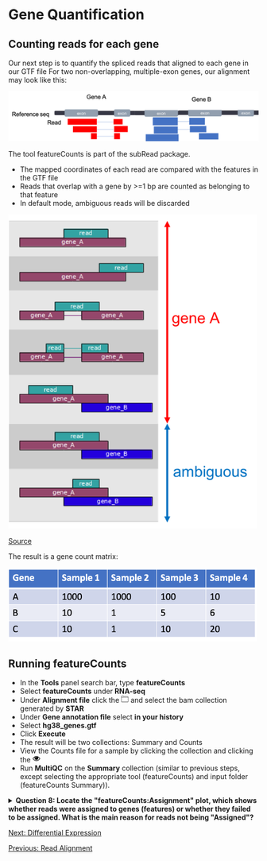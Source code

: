 # Gene Quantification

## Counting reads for each gene
Our next step is to quantify the spliced reads that aligned to each gene in our GTF file
For two non-overlapping, multiple-exon genes, our alignment may look like this:

<img src="../img/featurecounts_0.png" width="700">


The tool featureCounts is part of the subRead package.
- The mapped coordinates of each read are compared with the features in the GTF file
- Reads that overlap with a gene by >=1 bp are counted as belonging to that feature 
- In default mode, ambiguous reads will be discarded


<img src="../img/featurecounts_1.png" width="500">

[Source](http://subread.sourceforge.net/)

The result is a gene count matrix:

<img src="../img/featurecounts_2.png" width="500">


## Running featureCounts
- In the **Tools** panel search bar, type **featureCounts**
- Select **featureCounts** under **RNA-seq**
- Under **Alignment file** click the <img src="../img/download.png" width="15"> and select the bam collection generated by **STAR**
- Under **Gene annotation file** select **in your history**
- Select **hg38_genes.gtf**
- Click **Execute**
- The result will be two collections: Summary and Counts
- View the Counts file for a sample by clicking the collection and clicking the <img src="../img/eye.png" width="15">
- Run **MultiQC** on the **Summary** collection (similar to previous steps, except selecting the appropriate tool (featureCounts) and input folder (featureCounts Summary)).

<details>
<summary><b> Question 8: Locate the "featureCounts:Assignment" plot, which shows whether reads were assigned to genes (features) or whether they failed to be assigned. What is the main reason for reads not being "Assigned"?</b></summary>
<br>
</details>

[Next: Differential Expression](05_Diff_expression.md)

[Previous: Read Alignment](03_Read_alignment.md)
